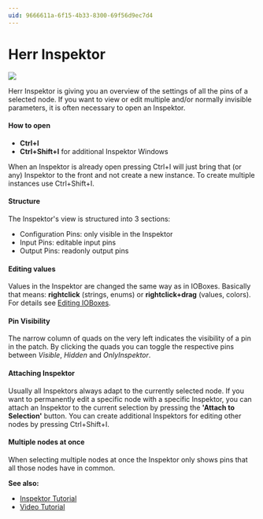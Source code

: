 ```yaml
---
uid: 9666611a-6f15-4b33-8300-69f56d9ec7d4
---
```


# Herr Inspektor


![](~/img/vvvv_HerrInspektor.png "")  



Herr Inspektor is giving you an overview of the settings of all the pins of a selected node. If you want to view or edit multiple and/or normally invisible parameters, it is often necessary to open an Inspektor.  

#### How to open
* **Ctrl+I**   
* **Ctrl+Shift+I** for additional Inspektor Windows  

When an Inspektor is already open pressing Ctrl+I will just bring that (or any) Inspektor to the front and not create a new instance. To create multiple instances use Ctrl+Shift+I.  

#### Structure
The Inspektor's view is structured into 3 sections:  
* Configuration Pins: only visible in the Inspektor  
* Input Pins: editable input pins  
* Output Pins: readonly output pins  

#### Editing values
Values in the Inspektor are changed the same way as in IOBoxes. Basically that means: **rightclick** (strings, enums) or **rightclick+drag** (values, colors). For details see [Editing IOBoxes](xref:86693dba-d049-4027-874d-d53f0437ad66#editing-data).  

#### Pin Visibility
The narrow column of quads on the very left indicates the visibility of a pin in the patch. By clicking the quads you can toggle the respective pins between *Visible*, *Hidden* and *OnlyInspektor*.  

#### Attaching Inspektor
Usually all Inspektors always adapt to the currently selected node. If you want to permanently edit a specific node with a specific Inspektor, you can attach an Inspektor to the current selection by pressing the **'Attach to Selection'** button. You can create additional Inspektors for editing other nodes by pressing Ctrl+Shift+I.  

#### Multiple nodes at once
When selecting multiple nodes at once the Inspektor only shows pins that all those nodes have in common.   

**See also:**  
* [Inspektor Tutorial](xref:61440fc4-4815-406c-b97a-c0abfd97cd6f)  
* [Video Tutorial](xref:09f00508-01d4-4eac-b6d3-4dace5b00d99#tutorial-8-herr-inspektor)  



